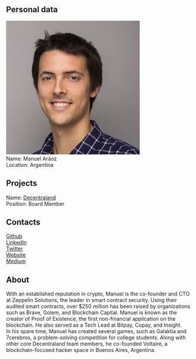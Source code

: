 ## Personal data
![photo](photo/manuel_araoz.jpg)  
Name: Manuel Aráoz  
Location: Argentina  
## Projects 
Name: [Decentraland](../projects/decentraland.md)  
Position: Board Member  
## Contacts
[Github](https://github.com/maraoz)  
[LinkedIn](https://www.linkedin.com/in/manuelaraoz/)  
[Twitter](https://twitter.com/maraoz)  
[Website](https://maraoz.com/)  
[Medium](https://medium.com/@maraoz)
## About
With an established reputation in crypto, Manuel is the co-founder and CTO at Zeppelin Solutions, the leader in smart contract security. Using their audited smart contracts, over $250 million has been raised by organizations such as Brave, Golem, and Blockchain Capital. Manuel is known as the creator of Proof of Existence, the first non-financial application on the blockchain. He also served as a Tech Lead at Bitpay, Copay, and Insight.  
In his spare time, Manuel has created several games, such as Galaktia and 7cerebros, a problem-solving competition for college students. Along with other core Decentraland team members, he co-founded Voltaire, a blockchain-focused hacker space in Buenos Aires, Argentina.
